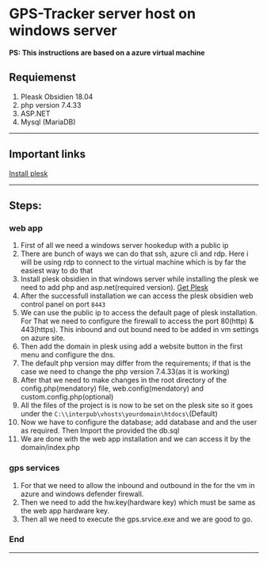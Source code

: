 # GPS-Tracker server host on windows server

**PS: This instructions are based  on a azure virtual machine**


## Requiemenst 
1. Pleask Obsidien 18.04
2. php version 7.4.33
3. ASP.NET 
4. Mysql (MariaDB)
---
## Important links
[Install plesk][Plesk]

---


## Steps:
### web app
1. First of all we need a windows server hookedup with a public ip 
2. There are bunch of ways we can do that ssh, azure cli and rdp. Here i will be using rdp to connect to the virtual machine which is by far the easiest way to do that
3. Install plesk obsidien in that windows server while installing the plesk we need to add php and asp.net(required version). [Get Plesk][Plesk]
4. After the successfull installation we can access the plesk obsidien web control panel on port `8443`
5. We can use the public ip to access the default page of plesk installation. For That we need to configure the firewall to access the port 80(http) & 443(https). This inbound and out bound need to be added in vm settings on azure site.
6. Then add the domain in plesk using add a website button in the first menu and configure the dns.
7. The default php version may differ from the requirements; if that is the case we need to change the php version 7.4.33(as it is working)
8. After that we need to make changes in the root directory of the config.php(mendatory) file, web.config(mendatory) and custom.config.php(optional)
9. All the files of the project is is now to be set on the plesk site so it goes under the `C:\\interpub\vhosts\yourdomain\htdocs\`(Default)
10. Now we have to configure the database; add database and and the user as required. Then Import the provided the db.sql
11. We are done with the web app installation and we can access it by the domain/index.php

### gps services 
1. For that we need to allow the inbound and outbound in the for the vm in azure and windows defender firewall.
2. Then we need to add the hw.key(hardware key) which must be same as the web app hardware key.
3. Then all we need to execute the gps.srvice.exe and we are good to go. 

### End 




---

[Plesk]: https://get.plesk.com/
